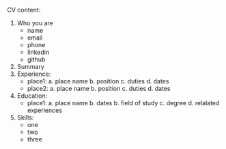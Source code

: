CV content:

1. Who you are
   - name
   - email
   - phone
   - linkedin
   - github
2. Summary
3. Experience:
   - place1:
     a. place name
     b. position
     c. duties
     d. dates
   - place2:
     a. place name
     b. position
     c. duties
     d. dates
4. Education:
   - place1:
     a. place name
     b. dates
     b. field of study
     c. degree
     d. relalated experiences
5. Skills:
   - one
   - two
   - three
